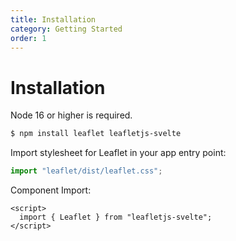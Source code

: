 ```yaml
---
title: Installation
category: Getting Started
order: 1
---
```


# Installation

Node 16 or higher is required.

```bash
$ npm install leaflet leafletjs-svelte
```

Import stylesheet for Leaflet in your app entry point:

```js
import "leaflet/dist/leaflet.css";
```

Component Import:

```svelte
<script>
  import { Leaflet } from "leafletjs-svelte";
</script>
```

